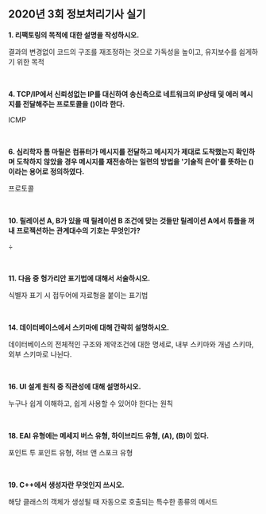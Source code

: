 ## **2020년 3회 정보처리기사 실기**

**1. 리팩토링의 목적에 대한 설명을 작성하시오.**

결과의 변경없이 코드의 구조를 재조정하는 것으로 가독성을 높이고, 유지보수를 쉽게하기 위한 목적

</br>

**4. TCP/IP에서 신뢰성없는 IP를 대신하여 송신측으로 네트워크의 IP상태 및 에러 메시지를 전달해주는 프로토콜을 ()이라 한다.**

ICMP

</br>

**6. 심리학자 톰 마릴은 컴퓨터가 메시지를 전달하고 메시지가 제대로 도착했는지 확인하며 도착하지 않았을 경우 메시지를 재전송하는 일련의 방법을 '기술적 은어'를 뜻하는 ()이라는 용어로 정의하였다.**

프로토콜

</br>

**10. 릴레이션 A, B가 있을 때 릴레이션 B 조건에 맞는 것들만 릴레이션 A에서 튜플을 꺼내 프로젝션하는 관계대수의 기호는 무엇인가?**

÷

</br>

**11. 다음 중 헝가리안 표기법에 대해서 서술하시오.**

식별자 표기 시 접두어에 자료형을 붙이는 표기법

</br>

**14. 데이터베이스에서 스키마에 대해 간략히 설명하시오.**

데이터베이스의 전체적인 구조와 제약조건에 대한 명세로, 내부 스키마와 개념 스키마, 외부 스키마로 나뉜다.

</br>

**16. UI 설계 원칙 중 직관성에 대해 설명하시오.**

누구나 쉽게 이해하고, 쉽게 사용할 수 있어야 한다는 원칙

</br>

**18. EAI 유형에는 메세지 버스 유형, 하이브리드 유형, (A), (B)이 있다.**

포인트 투 포인트 유형, 허브 앤 스포크 유형

</br>

**19. C++에서 생성자란 무엇인지 쓰시오.**

해당 클래스의 객체가 생성될 때 자동으로 호출되는 특수한 종류의 메서드